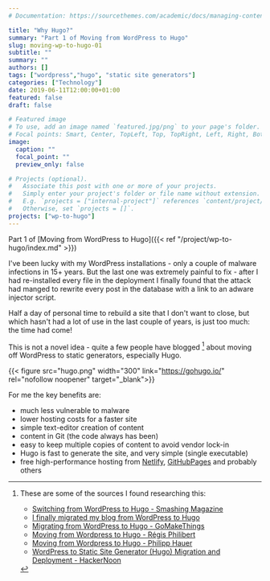 ```yaml
---
# Documentation: https://sourcethemes.com/academic/docs/managing-content/

title: "Why Hugo?"
summary: "Part 1 of Moving from WordPress to Hugo"
slug: moving-wp-to-hugo-01
subtitle: ""
summary: ""
authors: []
tags: ["wordpress","hugo", "static site generators"]
categories: ["Technology"]
date: 2019-06-11T12:00:00+01:00
featured: false
draft: false

# Featured image
# To use, add an image named `featured.jpg/png` to your page's folder.
# Focal points: Smart, Center, TopLeft, Top, TopRight, Left, Right, BottomLeft, Bottom, BottomRight.
image:
  caption: ""
  focal_point: ""
  preview_only: false

# Projects (optional).
#   Associate this post with one or more of your projects.
#   Simply enter your project's folder or file name without extension.
#   E.g. `projects = ["internal-project"]` references `content/project/deep-learning/index.md`.
#   Otherwise, set `projects = []`.
projects: ["wp-to-hugo"]
---
```

Part 1 of [Moving from WordPress to Hugo]({{< ref "/project/wp-to-hugo/index.md" >}})
<!--more-->
I've been lucky with my WordPress installations - only a couple of malware infections in 15+ years. But the last one was extremely painful to fix - after I had re-installed every file in the deployment I finally found that the attack had manged to rewrite every post in the database with a link to an adware injector script.

Half a day of personal time to rebuild a site that I don't want to close, but which hasn't had a lot of use in the last couple of years, is just too much: the time had come!

This is not a novel idea - quite a few people have blogged [^1] about moving off WordPress to static generators, especially Hugo.  

 {{< figure src="hugo.png" width="300" link="https://gohugo.io/" rel="nofollow noopener" target="_blank">}}

For me the key benefits are:

* much less vulnerable to malware
* lower hosting costs for a faster site
* simple text-editor creation of content
* content in Git (the code always has been)
* easy to keep multiple copies of content to avoid vendor lock-in
* Hugo is fast to generate the site, and very simple (single executable)
* free high-performance hosting from [Netlify](https://www.netlify.com/), [GitHubPages](https://pages.github.com/) and probably others

[^1]: These are some of the sources I found researching this:
    
    * [Switching from WordPress to Hugo - Smashing Magazine](https://www.smashingmagazine.com/2019/05/switch-wordpress-hugo/)
    * [I finally migrated my blog from WordPress to Hugo](https://julienrenaux.fr/2019/02/14/from-wordpress-to-hugo/)
    * [Migrating from WordPress to Hugo - GoMakeThings](https://gomakethings.com/migrating-from-wordpress-to-hugo/)
    * [Moving from Wordpress to Hugo - R&eacute;gis Philibert](https://regisphilibert.com/blog/2019/01/from-wordpress-to-hugo-a-mindset-transition/)
    * [Moving from Wordpress to Hugo - Philipp Hauer](https://phauer.com/2017/moving-wordpress-hugo/)
    * [WordPress to Static Site Generator (Hugo) Migration and Deployment - HackerNoon](https://hackernoon.com/wordpress-to-static-site-generator-hugo-migration-and-deployment-788a69b93e66)



